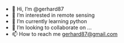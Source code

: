 - 👋 Hi, I’m @gerhard87
- 👀 I’m interested in remote sensing
- 🌱 I’m currently learning python
- 💞️ I’m looking to collaborate on ...
- 📫 How to reach me gerhard87@gmail.com

<!---
gerhard87/gerhard87 is a ✨ special ✨ repository because its `README.md` (this file) appears on your GitHub profile.
You can click the Preview link to take a look at your changes.
--->
